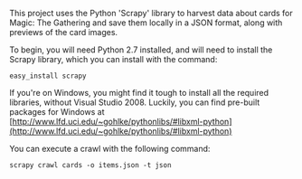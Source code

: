 This project uses the Python 'Scrapy' library to harvest data about cards for Magic: The Gathering and save them locally in a JSON format, along with previews of the card images.

To begin, you will need Python 2.7 installed, and will need to install the Scrapy library, which you can install with the command:

    easy_install scrapy

If you're on Windows, you might find it tough to install all the required libraries, without Visual Studio 2008. Luckily, you can find pre-built packages for Windows at [http://www.lfd.uci.edu/~gohlke/pythonlibs/#libxml-python](http://www.lfd.uci.edu/~gohlke/pythonlibs/#libxml-python)

You can execute a crawl with the following command:

    scrapy crawl cards -o items.json -t json